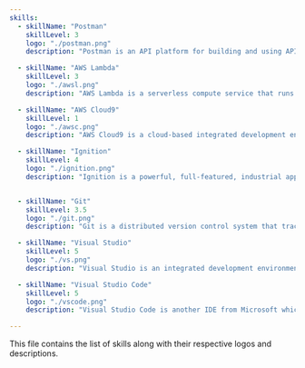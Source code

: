 ```yaml
---
skills:
  - skillName: "Postman"
    skillLevel: 3
    logo: "./postman.png"
    description: "Postman is an API platform for building and using APIs."

  - skillName: "AWS Lambda"
    skillLevel: 3
    logo: "./awsl.png"
    description: "AWS Lambda is a serverless compute service that runs your code in response to events."

  - skillName: "AWS Cloud9"
    skillLevel: 1
    logo: "./awsc.png"
    description: "AWS Cloud9 is a cloud-based integrated development environment (IDE)."

  - skillName: "Ignition"
    skillLevel: 4
    logo: "./ignition.png"
    description: "Ignition is a powerful, full-featured, industrial application platform."


  - skillName: "Git"
    skillLevel: 3.5
    logo: "./git.png"
    description: "Git is a distributed version control system that tracks changes in source code during software development."

  - skillName: "Visual Studio"
    skillLevel: 5
    logo: "./vs.png"
    description: "Visual Studio is an integrated development environment (IDE) from Microsoft."

  - skillName: "Visual Studio Code"
    skillLevel: 5
    logo: "./vscode.png"
    description: "Visual Studio Code is another IDE from Microsoft which supports multiple programming languages."

---
```


This file contains the list of skills along with their respective logos and descriptions.
